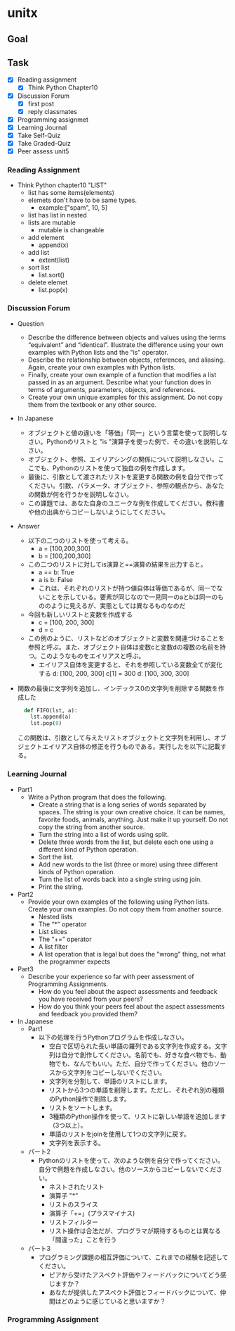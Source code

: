 # unitx

## Goal

## Task

- [x] Reading assignment
  - [x] Think Python Chapter10
- [x] Discussion Forum
  - [x] first post
  - [x] reply classmates
- [x] Programming assignmet
- [x] Learning Journal
- [x] Take Self-Quiz
- [x] Take Graded-Quiz
- [x] Peer assess unit5

### Reading Assignment

- Think Python chapter10 "LIST"
  - list has some items(elements)
  - elemets don't have to be same types.
    - example:["spam", 10, 5]
  - list has list in nested
  - lists are mutable
    - mutable is changeable
  - add element
    - append(x)
  - add list
    - extent(list)
  - sort list
    - list.sort()
  - delete elemet
    - list.pop(x)

### Discussion Forum

- Question
  - Describe the difference between objects and values using the terms “equivalent” and “identical”. Illustrate the difference using your own examples with Python lists and the “is” operator.
  - Describe the relationship between objects, references, and aliasing. Again, create your own examples with Python lists.
  - Finally, create your own example of a function that modifies a list passed in as an argument. Describe what your function does in terms of arguments, parameters, objects, and references.
  - Create your own unique examples for this assignment. Do not copy them from the textbook or any other source.
- In Japanese
  - オブジェクトと値の違いを「等価」「同一」という言葉を使って説明しなさい。Pythonのリストと "is "演算子を使った例で、その違いを説明しなさい。
  - オブジェクト、参照、エイリアシングの関係について説明しなさい。ここでも、Pythonのリストを使って独自の例を作成します。
  - 最後に、引数として渡されたリストを変更する関数の例を自分で作ってください。引数、パラメータ、オブジェクト、参照の観点から、あなたの関数が何を行うかを説明しなさい。
  - この課題では、あなた自身のユニークな例を作成してください。教科書や他の出典からコピーしないようにしてください。

- Answer
  - 以下の二つのリストを使って考える。
    - a = [100,200,300]
    - b = [100,200,300]
  - この二つのリストに対してis演算と==演算の結果を出力すると。
    - a == b: True
    - a is b: False
    - これは、それぞれのリストが持つ値自体は等価であるが、同一でないことを示している。要素が同じなので一見同一のaとbは同一のもののように見えるが、実態としては異なるものなのだ
  - 今回も新しいリストと変数を作成する
    - c = [100, 200, 300]
    - d = c
  - この例のように、リストなどのオブジェクトと変数を関連づけることを参照と呼ぶ。また、オブジェクト自体は変数cと変数dの複数の名前を持つ。このようなものをエイリアスと呼ぶ。
    - エイリアス自体を変更すると、それを参照している変数全てが変化する
d: [100, 200, 300]
c[1] = 300
d: [100, 300, 300]
- 関数の最後に文字列を追加し、インデックス0の文字列を削除する関数を作成した

    ```python
      def FIFO(lst, a):
        lst.append(a)
        lst.pop(0)
    ```

    この関数は、引数として与えたリストオブジェクトと文字列を利用し、オブジェクトエイリアス自体の修正を行うものである。実行したを以下に記載する。

### Learning Journal

- Part1
  - Write a Python program that does the following.
    - Create a string that is a long series of words separated by spaces. The string is your own creative choice. It can be names, favorite foods, animals, anything. Just make it up yourself. Do not copy the string from another source.
    - Turn the string into a list of words using split.
    - Delete three words from the list, but delete each one using a different kind of Python operation.
    - Sort the list.
    - Add new words to the list (three or more) using three different kinds of Python operation.
    - Turn the list of words back into a single string using join.
    - Print the string.
- Part2
  - Provide your own examples of the following using Python lists. Create your own examples. Do not copy them from another source.
    - Nested lists
    - The “*” operator
    - List slices
    - The “+=” operator
    - A list filter
    - A list operation that is legal but does the "wrong" thing, not what the programmer expects
- Part3
  - Describe your experience so far with peer assessment of Programming Assignments.
    - How do you feel about the aspect assessments and feedback you have received from your peers?
    - How do you think your peers feel about the aspect assessments and feedback you provided them?
- In Japanese
  - Part1
    - 以下の処理を行うPythonプログラムを作成しなさい。
      - 空白で区切られた長い単語の羅列である文字列を作成する。文字列は自分で創作してください。名前でも、好きな食べ物でも、動物でも、なんでもいい。ただ、自分で作ってください。他のソースから文字列をコピーしないでください。
      - 文字列を分割して、単語のリストにします。
      - リストから3つの単語を削除します。ただし、それぞれ別の種類のPython操作で削除します。
      - リストをソートします。
      - 3種類のPython操作を使って、リストに新しい単語を追加します（3つ以上）。
      - 単語のリストをjoinを使用して1つの文字列に戻す。
      - 文字列を表示する。
  - パート2
    - Pythonのリストを使って、次のような例を自分で作ってください。自分で例題を作成しなさい。他のソースからコピーしないでください。
      - ネストされたリスト
      - 演算子 "*"
      - リストのスライス
      - 演算子「+=」(プラスマイナス)
      - リストフィルター
      - リスト操作は合法だが、プログラマが期待するものとは異なる「間違った」ことを行う
  - パート3
    - プログラミング課題の相互評価について、これまでの経験を記述してください。
      - ピアから受けたアスペクト評価やフィードバックについてどう感じますか？
      - あなたが提供したアスペクト評価とフィードバックについて、仲間はどのように感じていると思いますか？

### Programming Assignment
